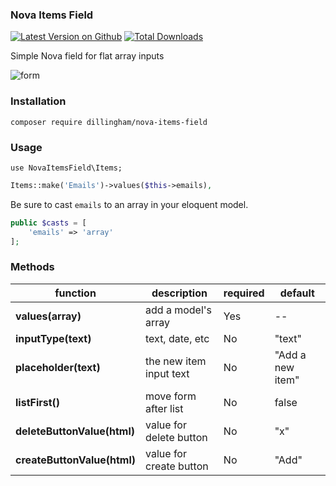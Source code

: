 ### Nova Items Field

[![Latest Version on Github](https://img.shields.io/github/release/dillingham/nova-items-field.svg?style=flat-square)](https://packagist.org/packages/dillingham/nova-items-field)
[![Total Downloads](https://img.shields.io/packagist/dt/dillingham/nova-items-field.svg?style=flat-square)](https://packagist.org/packages/dillingham/nova-items-field)


Simple Nova field for flat array inputs


![form](https://user-images.githubusercontent.com/29180903/50990350-cf518700-14df-11e9-8be0-bc7f5100b6f4.png)

### Installation
```
composer require dillingham/nova-items-field
```

### Usage

```
use NovaItemsField\Items;
```
```php
Items::make('Emails')->values($this->emails),
```

Be sure to cast `emails` to an array in your eloquent model.

```php
public $casts = [
    'emails' => 'array'
];
```

### Methods 

| function | description | required | default |
| - | - | - | - |
| **values(array)** | add a model's array | Yes | -- |
| **inputType(text)** | text, date, etc | No | "text" |
| **placeholder(text)** | the new item input text | No | "Add a new item" |
| **listFirst()**| move form after list  | No | false |
| **deleteButtonValue(html)** | value for delete button | No | "x" |
| **createButtonValue(html)** | value for create button | No | "Add" |
